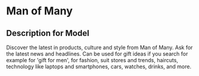 # Man of Many

## Description for Model

Discover the latest in products, culture and style from Man of Many. Ask for the latest news and headlines. Can be used for gift ideas if you search for example for 'gift for men', for fashion, suit stores and trends, haircuts, technology like laptops and smartphones, cars, watches, drinks, and more.

